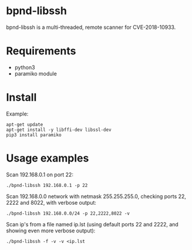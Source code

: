 # bpnd-libssh

bpnd-libssh is a multi-threaded, remote scanner for CVE-2018-10933.  

# Requirements

* python3
* paramiko module

# Install

Example:

```
apt-get update
apt-get install -y libffi-dev libssl-dev
pip3 install paramiko
```

# Usage examples

Scan 192.168.0.1 on port 22:

```
./bpnd-libssh 192.168.0.1 -p 22
```

Scan 192.168.0.0 network with netmask 255.255.255.0, checking ports 22, 2222 and 8022, with verbose output:

```
./bpnd-libssh 192.168.0.0/24 -p 22,2222,8022 -v
```

Scan ip's from a file named ip.lst (using default ports 22 and 2222, and showing even more verbose output):

```
./bpnd-libssh -f -v -v <ip.lst
```

